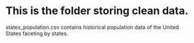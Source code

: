 # This is the folder storing clean data.
states_population.csv contains historical population data of the United States faceting by states.
